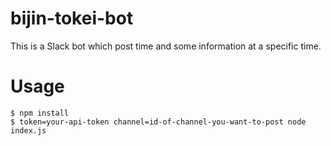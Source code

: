 # bijin-tokei-bot
This is a Slack bot which post time and some information at a specific time.

# Usage
```
$ npm install
$ token=your-api-token channel=id-of-channel-you-want-to-post node index.js
```
